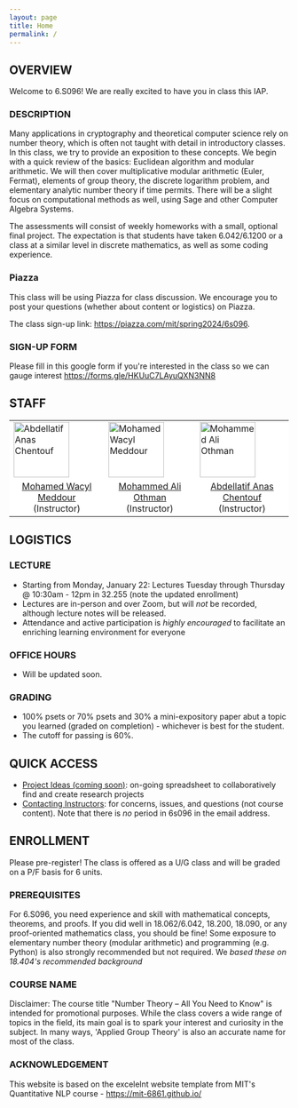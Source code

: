```yaml
---
layout: page
title: Home
permalink: /
---
```

## OVERVIEW
Welcome to 6.S096! We are really excited to have you in class this IAP. 


### DESCRIPTION
Many applications in cryptography and theoretical computer science rely on number theory, which is often not taught with detail in introductory classes. In this class, we try to provide an exposition to these concepts. We begin with a quick review of the basics: Euclidean algorithm and modular arithmetic. We will then cover multiplicative modular arithmetic (Euler, Fermat), elements of group theory, the discrete logarithm problem, and elementary analytic number theory if time permits. There will be a slight focus on computational methods as well, using Sage and other Computer Algebra Systems.

The assessments will consist of weekly homeworks with a small, optional final project. The expectation is that students have taken 6.042/6.1200 or a class at a similar level in discrete mathematics, as well as some coding experience.

### Piazza
This class will be using Piazza for class discussion. We encourage you to post your questions (whether about content or logistics) on Piazza. 

The class sign-up link: <a href = "https://piazza.com/mit/spring2024/6s096">https://piazza.com/mit/spring2024/6s096</a>.

### SIGN-UP FORM
Please fill in this google form if you're interested in the class so we can gauge interest <a href="https://forms.gle/HKUuC7LAyuQXN3NN8">https://forms.gle/HKUuC7LAyuQXN3NN8</a>



## STAFF
<p></p>
<table align="center" style="background-color:#FFFFFF" border="0px">
  <tr>
    <td><img src="{{ site.baseurl }}/images/anas_cropped.jpeg" width="100" alt="Abdellatif Anas Chentouf"/></td>
    <td><img src="{{ site.baseurl }}/images/wacyl_cropped.jpeg" width="100" alt="Mohamed Wacyl Meddour"/></td>
    <td><img src="{{ site.baseurl }}/images/mao_cropped.jpeg" width="100" alt="Mohammed Ali Othman"/></td>
  </tr>
  <tr>
    <td align="center" style="background-color:#FFFFFF" border="0"><a href="#">Mohamed Wacyl Meddour</a> (Instructor)</td>
    <td align="center" style="background-color:#FFFFFF" border="0"><a href="#">Mohammed Ali Othman</a> (Instructor)</td>
    <td align="center" style="background-color:#FFFFFF" border="0"><a href="#">Abdellatif Anas Chentouf</a> (Instructor)</td>
  </tr>
</table>


## LOGISTICS
### LECTURE
- Starting from Monday, January 22: Lectures Tuesday through Thursday @ 10:30am - 12pm in 32.255 (note the updated enrollment)
- Lectures are in-person and over Zoom, but will *not* be recorded, although lecture notes will be released.
- Attendance and active participation is *highly encouraged* to facilitate an enriching learning environment for everyone

### OFFICE HOURS
- Will be updated soon. 


### GRADING
- 100% psets or 70% psets and 30% a mini-expository paper abut a topic you learned (graded on completion) - whichever is best for the student.
- The cutoff for passing is 60%.

## QUICK ACCESS

- [Project Ideas (coming soon)](): on-going spreadsheet to collaboratively find and create research projects
- [Contacting Instructors](mailto:6s096-iap24@mit.edu): for concerns, issues, and questions (not course content). Note that there is *no* period in 6s096 in the email address.

## ENROLLMENT
Please pre-register! The class is offered as a U/G class and will be graded on a P/F basis for 6 units. 

### PREREQUISITES 
For 6.S096, you need experience and skill with mathematical concepts, theorems, and proofs.  If you did well in 18.062/6.042, 18.200, 18.090, or any proof-oriented mathematics class, you should be fine! Some exposure to elementary number theory (modular arithmetic) and programming (e.g. Python) is also strongly recommended but not required. We  _based these on 18.404's recommended background_

### COURSE NAME
Disclaimer: The course title "Number Theory – All You Need to Know" is intended for promotional purposes. While the class covers a wide range of topics in the field, its main goal is to spark your interest and curiosity in the subject. In many ways, 'Applied Group Theory' is also an accurate name for most of the class. 

### ACKNOWLEDGEMENT
This website is based on the excelelnt website template from MIT's Quantitative NLP course - https://mit-6861.github.io/


